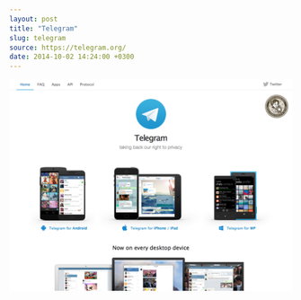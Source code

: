 ```yaml
---
layout: post 
title: "Telegram"
slug: telegram
source: https://telegram.org/
date: 2014-10-02 14:24:00 +0300
---
```


<img src="/screenshots/telegram.jpg">
